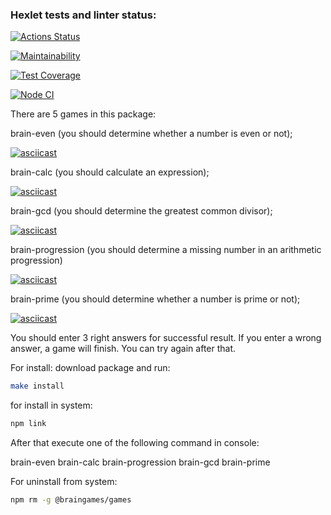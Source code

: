 ### Hexlet tests and linter status:
[![Actions Status](https://github.com/vladimirkuvanovv/frontend-project-lvl1/workflows/hexlet-check/badge.svg?branch=)](https://github.com/vladimirkuvanovv/frontend-project-lvl1/actions?query=branch:)

[![Maintainability](https://api.codeclimate.com/v1/badges/50b1b412067bf2610925/maintainability)](https://codeclimate.com/github/vladimirkuvanovv/frontend-project-lvl1/maintainability)

[![Test Coverage](https://api.codeclimate.com/v1/badges/50b1b412067bf2610925/test_coverage)](https://codeclimate.com/github/vladimirkuvanovv/frontend-project-lvl1/test_coverage)

[![Node CI](https://github.com/vladimirkuvanovv/frontend-project-lvl1/actions/workflows/nodejs.yml/badge.svg)](https://github.com/vladimirkuvanovv/frontend-project-lvl1/actions/workflows/nodejs.yml)

There are 5 games in this package:

brain-even (you should determine whether a number is even or not);

[![asciicast](https://asciinema.org/a/mklMvbUpiEznqNzOLPTkkO2D3.svg)](https://asciinema.org/a/mklMvbUpiEznqNzOLPTkkO2D3)

brain-calc (you should calculate an expression);

[![asciicast](https://asciinema.org/a/Ve3T8dIWh059x9ZfHv6QxixSq.svg)](https://asciinema.org/a/Ve3T8dIWh059x9ZfHv6QxixSq)

brain-gcd (you should determine the greatest common divisor);

[![asciicast](https://asciinema.org/a/d3YZKJKlQyNItZCAVdxjIlWFa.svg)](https://asciinema.org/a/d3YZKJKlQyNItZCAVdxjIlWFa)

brain-progression (you should determine a missing number in an arithmetic progression)

[![asciicast](https://asciinema.org/a/locf6OWqYk5j8xaAVsbJIFhHQ.svg)](https://asciinema.org/a/locf6OWqYk5j8xaAVsbJIFhHQ)

brain-prime (you should determine whether a number is prime or not);

[![asciicast](https://asciinema.org/a/1Bu07D4BZ0mzycIwQB4f6eD74.svg)](https://asciinema.org/a/1Bu07D4BZ0mzycIwQB4f6eD74)

You should enter 3 right answers for successful result. If you enter a wrong answer, a game will finish. You can try again after that.

For install: download package and run: 
```sh
make install

```
for install in system:

```sh
npm link

```

After that execute one of the following command in console:

brain-even brain-calc brain-progression brain-gcd brain-prime

For uninstall from system:

```sh
npm rm -g @braingames/games

```

